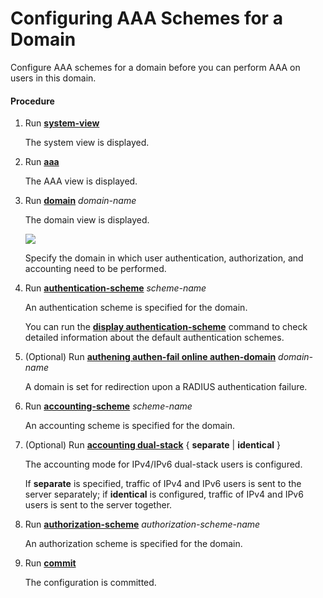 Configuring AAA Schemes for a Domain
====================================

Configure AAA schemes for a domain before you can perform AAA on users in this domain.

#### Procedure

1. Run [**system-view**](cmdqueryname=system-view)
   
   
   
   The system view is displayed.
2. Run [**aaa**](cmdqueryname=aaa)
   
   
   
   The AAA view is displayed.
3. Run [**domain**](cmdqueryname=domain) *domain-name*
   
   
   
   The domain view is displayed.
   
   ![](../../../../public_sys-resources/note_3.0-en-us.png) 
   
   Specify the domain in which user authentication, authorization, and accounting need to be performed.
4. Run [**authentication-scheme**](cmdqueryname=authentication-scheme) *scheme-name*
   
   
   
   An authentication scheme is specified for the domain.
   
   
   
   You can run the [**display authentication-scheme**](cmdqueryname=display+authentication-scheme) command to check detailed information about the default authentication schemes.
5. (Optional) Run [**authening authen-fail online authen-domain**](cmdqueryname=authening+authen-fail+online+authen-domain) *domain-name*
   
   
   
   A domain is set for redirection upon a RADIUS authentication failure.
6. Run [**accounting-scheme**](cmdqueryname=accounting-scheme) *scheme-name*
   
   
   
   An accounting scheme is specified for the domain.
7. (Optional) Run [**accounting dual-stack**](cmdqueryname=accounting+dual-stack) { **separate** | **identical** }
   
   
   
   The accounting mode for IPv4/IPv6 dual-stack users is configured.
   
   If **separate** is specified, traffic of IPv4 and IPv6 users is sent to the server separately; if **identical** is configured, traffic of IPv4 and IPv6 users is sent to the server together.
8. Run [**authorization-scheme**](cmdqueryname=authorization-scheme) *authorization-scheme-name*
   
   
   
   An authorization scheme is specified for the domain.
9. Run [**commit**](cmdqueryname=commit)
   
   
   
   The configuration is committed.